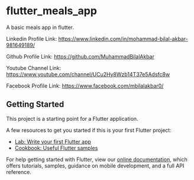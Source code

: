 # flutter_meals_app

A basic meals app in flutter.

Linkedin Profile Link: https://www.linkedin.com/in/mohammad-bilal-akbar-981649189/

Github Profile Link: https://github.com/MuhammadBilalAkbar

Youtube Channel Link: https://www.youtube.com/channel/UCu2Hy8Wzb14T37e5Adsfc8w

Facebook Profile Link: https://www.facebook.com/mbilalakbar0/

## Getting Started

This project is a starting point for a Flutter application.

A few resources to get you started if this is your first Flutter project:

- [Lab: Write your first Flutter app](https://flutter.dev/docs/get-started/codelab)
- [Cookbook: Useful Flutter samples](https://flutter.dev/docs/cookbook)

For help getting started with Flutter, view our
[online documentation](https://flutter.dev/docs), which offers tutorials,
samples, guidance on mobile development, and a full API reference.
